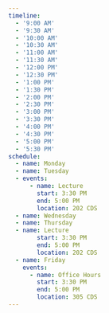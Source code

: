 ```yaml
---
timeline:
  - '9:00 AM'
  - '9:30 AM'
  - '10:00 AM'
  - '10:30 AM'
  - '11:00 AM'
  - '11:30 AM'
  - '12:00 PM'
  - '12:30 PM'
  - '1:00 PM'
  - '1:30 PM'
  - '2:00 PM'
  - '2:30 PM'
  - '3:00 PM'
  - '3:30 PM'
  - '4:00 PM'
  - '4:30 PM'
  - '5:00 PM'
  - '5:30 PM'
schedule:
  - name: Monday
  - name: Tuesday
  - events:
      - name: Lecture
        start: 3:30 PM
        end: 5:00 PM
        location: 202 CDS
  - name: Wednesday
  - name: Thursday
  - name: Lecture
        start: 3:30 PM
        end: 5:00 PM
        location: 202 CDS
  - name: Friday
    events:
      - name: Office Hours
        start: 3:30 PM
        end: 5:00 PM
        location: 305 CDS
---
```

